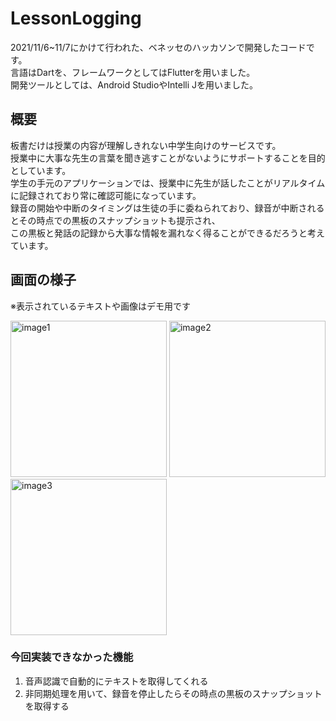 # LessonLogging

2021/11/6~11/7にかけて行われた、ベネッセのハッカソンで開発したコードです。  
言語はDartを、フレームワークとしてはFlutterを用いました。  
開発ツールとしては、Android StudioやIntelli Jを用いました。  

## 概要
板書だけは授業の内容が理解しきれない中学生向けのサービスです。  
授業中に大事な先生の言葉を聞き逃すことがないようにサポートすることを目的としています。  
学生の手元のアプリケーションでは、授業中に先生が話したことがリアルタイムに記録されており常に確認可能になっています。  
録音の開始や中断のタイミングは生徒の手に委ねられており、録音が中断されるとその時点での黒板のスナップショットも提示され、  
この黒板と発話の記録から大事な情報を漏れなく得ることができるだろうと考えています。  

## 画面の様子
※表示されているテキストや画像はデモ用です

<img width="250" height  alt="image1" src="https://user-images.githubusercontent.com/74057052/140633945-bad15b7e-ccd3-4b3d-ae6a-1e46e9dc1a83.png">  <img width="250" alt="image2" src="https://user-images.githubusercontent.com/74057052/140633948-5c56bd5a-3320-4e70-a532-bd066e0e78ae.png">  <img width="250" alt="image3" src="https://user-images.githubusercontent.com/74057052/140633950-2c6d23e4-82aa-44fa-86f3-7ab5fa791e9a.png">

### 今回実装できなかった機能
1. 音声認識で自動的にテキストを取得してくれる
2. 非同期処理を用いて、録音を停止したらその時点の黒板のスナップショットを取得する
